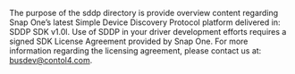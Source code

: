 The purpose of the sddp directory is provide overview content regarding Snap One’s latest Simple Device Discovery Protocol platform delivered in: SDDP SDK v1.0l.
Use of SDDP in your driver development efforts requires a signed SDK License Agreement provided by Snap One. For more information regarding the licensing agreement, please contact us at: busdev@contol4.com.
